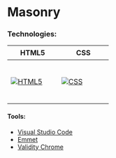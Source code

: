 # Masonry

### Technologies:

<table>
  <thead>
    <tr>
      <th height=33 width=100>HTML5</th>
      <th height=33 width=100>CSS</th>
    </tr>
  </thead>
  <tbody>
      <tr>
      <td height=100 width=100>
        <a href=https://html.spec.whatwg.org/multipage/>
          <img src=https://github.com/AndriiKot/___Icons__and__Links___/blob/main/icons/html.svg alt=HTML5>
        </a>
      </td>
      <td height=100 width=100>
        <a href=https://www.w3.org/Style/CSS/>
          <img src=https://github.com/AndriiKot/___Icons__and__Links___/blob/main/icons/css.svg alt=CSS>
        </a>
      </td>
    </tr>
  </tbody>
</table>

#### Tools:

<ul>
  <li><a href="https://code.visualstudio.com/">Visual Studio Code</a></li>
  <li><a href="https://code.visualstudio.com/docs/editor/emmet">Emmet</a></li>
  <li><a href="https://chromewebstore.google.com/detail/validity/bbicmjjbohdfglopkidebfccilipgeif">Validity Chrome</a></li>
</ul>
